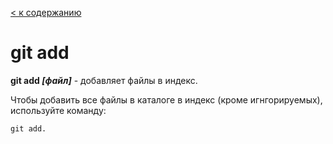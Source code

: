 [ < к содержанию](./readme.md)

# git add

**git add *[файл]*** - добавляет файлы в индекс.

Чтобы добавить все файлы в каталоге в индекс (кроме игнгорируемых), используйте команду:

```bash=
git add.
```

